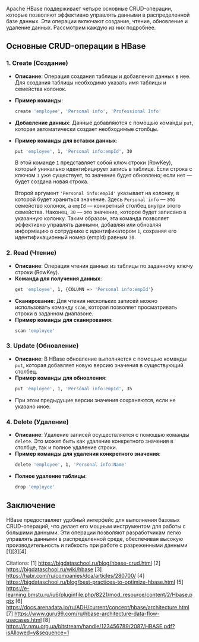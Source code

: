 Apache HBase поддерживает четыре основные CRUD-операции, которые позволяют эффективно управлять данными в распределенной базе данных. Эти операции включают создание, чтение, обновление и удаление данных. Рассмотрим каждую из них подробнее.

## Основные CRUD-операции в HBase

### 1. Create (Создание)
- **Описание**: Операция создания таблицы и добавления данных в нее. Для создания таблицы необходимо указать имя таблицы и семейства колонок.
- **Пример команды**:
  ```bash
  create 'employee', 'Personal info', 'Professional Info'
  ```
- **Добавление данных**: Данные добавляются с помощью команды `put`, которая автоматически создает необходимые столбцы.
- **Пример команды для вставки данных**:
  ```bash
  put 'employee', 1, 'Personal info:empId', 30
  ```
  В этой команде `1` представляет собой ключ строки (RowKey), который уникально идентифицирует запись в таблице. Если строка с ключом `1` уже существует, то значение будет обновлено; если нет — будет создана новая строка.

  Второй аргумент `'Personal info:empId'` указывает на колонку, в которой будет храниться значение. Здесь `Personal info` — это семейство колонок, а `empId` — конкретный столбец внутри этого семейства. Наконец, `30` — это значение, которое будет записано в указанную колонку. Таким образом, эта команда позволяет эффективно управлять данными, добавляя или обновляя информацию о сотруднике с идентификатором `1`, сохраняя его идентификационный номер (empId) равным `30`.

### 2. Read (Чтение)
- **Описание**: Операция чтения данных из таблицы по заданному ключу строки (RowKey).
- **Команда для получения данных**:
  ```bash
  get 'employee', 1, {COLUMN => 'Personal info:empId'}
  ```
- **Сканирование**: Для чтения нескольких записей можно использовать команду `scan`, которая позволяет просматривать строки в заданном диапазоне.
- **Пример команды для сканирования**:
  ```bash
  scan 'employee'
  ```

### 3. Update (Обновление)
- **Описание**: В HBase обновление выполняется с помощью команды `put`, которая добавляет новую версию значения в существующий столбец.
- **Пример команды для обновления**:
  ```bash
  put 'employee', 1, 'Personal info:empId', 35
  ```
- При этом предыдущие версии значения сохраняются, если не указано иное.

### 4. Delete (Удаление)
- **Описание**: Удаление записей осуществляется с помощью команды `delete`. Это может быть как удаление конкретного значения в столбце, так и полное удаление строки.
- **Пример команды для удаления конкретного значения**:
  ```bash
  delete 'employee', 1, 'Personal info:Name'
  ```
- **Полное удаление таблицы**:
  ```bash
  drop 'employee'
  ```

## Заключение

HBase предоставляет удобный интерфейс для выполнения базовых CRUD-операций, что делает его мощным инструментом для работы с большими данными. Эти операции позволяют разработчикам легко управлять данными в распределенной среде, обеспечивая высокую производительность и гибкость при работе с разреженными данными [1][3][4].

Citations:
[1] https://bigdataschool.ru/blog/hbase-crud.html
[2] https://bigdataschool.ru/wiki/hbase
[3] https://habr.com/ru/companies/dca/articles/280700/
[4] https://bigdataschool.ru/blog/best-practices-to-optimize-hbase.html
[5] https://e-learning.bmstu.ru/iu6/pluginfile.php/8221/mod_resource/content/2/Hbase.pptx
[6] https://docs.arenadata.io/ru/ADH/current/concept/hbase/architecture.html
[7] https://www.guru99.com/ru/hbase-architecture-data-flow-usecases.html
[8] https://ir.nmu.org.ua/bitstream/handle/123456789/2087/HBASE.pdf?isAllowed=y&sequence=1